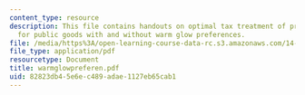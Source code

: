 ```yaml
---
content_type: resource
description: This file contains handouts on optimal tax treatment of private contribution
  for public goods with and without warm glow preferences.
file: /media/https%3A/open-learning-course-data-rc.s3.amazonaws.com/14-472-public-economics-ii-spring-2004/82823db45e6ec489adae1127eb65cab1_warmglowpreferen.pdf
file_type: application/pdf
resourcetype: Document
title: warmglowpreferen.pdf
uid: 82823db4-5e6e-c489-adae-1127eb65cab1
---
```

